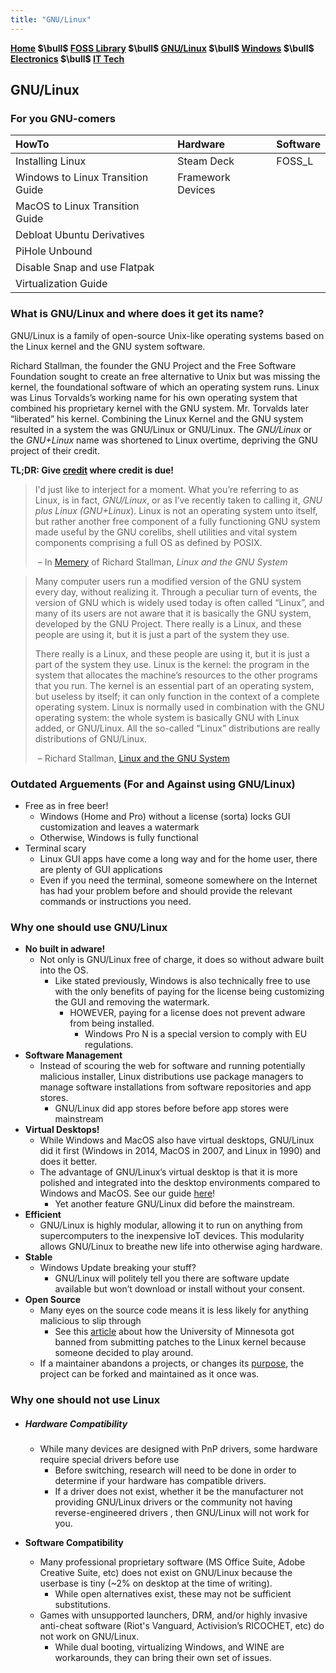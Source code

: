 ```yaml
---
title: "GNU/Linux"
---
```


**[Home](./index.md) $\bull$ [FOSS Library](../categories/foss_l.md) $\bull$ [GNU/Linux](./categories/gnu_linux.md) $\bull$ [Windows](./categories/windows.md) $\bull$ [Electronics](./categories/electronics.md) $\bull$ [IT Tech](./categories/it_tech.md)**

## GNU/Linux

### For you GNU-comers

| HowTo                             | Hardware          | Software |
| :-------------------------------- | :---------------- | :------- |
| Installing Linux                  | Steam Deck        | FOSS_L   |
| Windows to Linux Transition Guide | Framework Devices |          |
| MacOS to Linux Transition Guide   |                   |          |
| Debloat Ubuntu Derivatives        |                   |          |
| PiHole Unbound                    |                   |          |
| Disable Snap and use Flatpak      |                   |          |
| Virtualization Guide              |                   |          |



### What is GNU/Linux and where does it get its name?

GNU/Linux is a family of open-source Unix-like operating systems based on the Linux kernel and the GNU system software.

Richard Stallman, the founder the GNU Project and the Free Software Foundation sought to create an free alternative to Unix but was missing the kernel, the foundational software of which an operating system runs. Linux was Linus Torvalds’s working name for his own operating system that combined his proprietary kernel with the GNU system. Mr. Torvalds later “liberated” his kernel. Combining the Linux Kernel and the GNU system resulted in a system the was GNU/Linux or GNU/Linux. The *GNU/Linux* or the *GNU+Linux* name was shortened to Linux overtime, depriving the GNU project of their credit.

 **TL;DR: Give [credit](https://www.youtube.com/watch?v=UK52v6bCPvg) where credit is due!**



> I'd just like to interject for a moment. What you’re referring to as Linux, is in fact, *GNU/Linux*, or as I’ve recently taken to calling it, *GNU plus Linux (GNU+Linux*). Linux is not an operating system unto itself, but rather another free component of a fully functioning GNU system made useful by the GNU corelibs, shell utilities and vital system components comprising a full OS as defined by POSIX.
>
> ​	– In [Memery](https://copypasta.fandom.com/wiki/An_interjection) of Richard Stallman, *Linux and the GNU System*

> Many computer users run a modified version of the GNU system every day, without realizing it. Through a peculiar turn of events, the version of GNU which is widely used today is often called “Linux”, and many of its users are not aware that it is basically the GNU system, developed by the GNU Project. There really is a Linux, and these people are using it, but it is just a part of the system they use.
>
> There really is a Linux, and these people are using it, but it is just a part of the system they use. Linux is the kernel: the program in the system that allocates the machine’s resources to the other programs that you run. The kernel is an essential part of an operating system, but useless by itself; it can only function in the context of a complete operating system. Linux is normally used in combination with the GNU operating system: the whole system is basically GNU with Linux added, or GNU/Linux. All the so-called “Linux” distributions are really distributions of GNU/Linux.
>
> ​	– Richard Stallman, [Linux and the GNU System](https://www.gnu.org/gnu/linux-and-gnu.en.html)



### Outdated Arguements (For and Against using GNU/Linux)

- Free as in free beer!
	- Windows (Home and Pro) without a license (sorta) locks GUI customization and leaves a watermark
	- Otherwise, Windows is fully functional
- Terminal scary
	- Linux GUI apps have come a long way and for the home user, there are plenty of GUI applications
	- Even if you need the terminal, someone somewhere on the Internet has had your problem before and should provide the relevant commands or instructions you need.



### Why one should use GNU/Linux

- **No built in adware!**
  - Not only is GNU/Linux free of charge, it does so without adware built into the OS.
    - Like stated previously, Windows is also technically free to use with the only benefits of paying for the license being customizing the GUI and removing the watermark.
      - HOWEVER, paying for a license does not prevent adware from being installed.
        - Windows Pro N is a special version to comply with EU regulations. 
- **Software Management**
	- Instead of scouring the web for software and running potentially malicious installer, Linux distributions use package managers to manage software installations from software repositories and app stores. 
		- GNU/Linux did app stores before before app stores were mainstream
- **Virtual Desktops!**
  - While Windows and MacOS also have virtual desktops, GNU/Linux did it first (Windows in 2014, MacOS in 2007, and Linux in 1990) and does it better.
  - The advantage of GNU/Linux’s virtual desktop is that it is more polished and integrated into the desktop environments compared to Windows and MacOS. See our guide [here](./virtual_desktops.md)!
  	- Yet another feature GNU/Linux did before the mainstream.
- **Efficient**
	- GNU/Linux is highly modular, allowing it to run on anything from supercomputers to the inexpensive IoT devices. This modularity allows GNU/Linux to breathe new life into otherwise aging hardware.
- **Stable**
  - Windows Update breaking your stuff?
  	- GNU/Linux will politely tell you there are software update available but won’t download or install without your consent.
- **Open Source**
  - Many eyes on the source code means it is less likely for anything malicious to slip through
  	- See this [article](https://www.theverge.com/2021/4/30/22410164/linux-kernel-university-of-minnesota-banned-open-source) about how the University of Minnesota got banned from submitting patches to the Linux kernel because someone decided to play around.
  - If a maintainer abandons a projects, or changes its [purpose](https://blog.centos.org/2020/12/future-is-centos-stream/), the project can be forked and maintained as it once was.

### Why one should not use Linux

- ##### Hardware Compatibility
	
	- While many devices are designed with PnP drivers, some hardware require special drivers before use
		- Before switching, research will need to be done in order to determine if your hardware has compatible drivers.
		- If a driver does not exist, whether it be the manufacturer not providing GNU/Linux drivers or the community not having reverse-engineered drivers , then GNU/Linux will not work for you.  
	
- **Software Compatibility**

	- Many professional proprietary software (MS Office Suite, Adobe Creative Suite, etc) does not exist on GNU/Linux because the userbase is tiny (~2% on desktop at the time of writing). 
		- While open alternatives exist, these may not be sufficient substitutions.
	- Games with unsupported launchers, DRM, and/or highly invasive anti-cheat software (Riot's Vanguard, Activision’s RICOCHET, etc) do not work on GNU/Linux.
		- While dual booting, virtualizing Windows, and WINE are workarounds, they can bring their own set of issues. 

